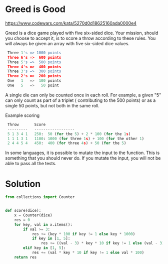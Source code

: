 # Greed is Good

https://www.codewars.com/kata/5270d0d18625160ada0000e4

Greed is a dice game played with five six-sided dice. Your mission, should you choose to accept it, is to score a throw
according to these rules. You will always be given an array with five six-sided dice values.

```python
 Three 1's => 1000 points
 Three 6's =>  600 points
 Three 5's =>  500 points
 Three 4's =>  400 points
 Three 3's =>  300 points
 Three 2's =>  200 points
 One   1   =>  100 points
 One   5   =>   50 point
```

A single die can only be counted once in each roll. For example, a given "5" can only count as part of a triplet (
contributing to the 500 points) or as a single 50 points, but not both in the same roll.

Example scoring

```python
 Throw       Score
 ---------   ------------------
 5 1 3 4 1   250:  50 (for the 5) + 2 * 100 (for the 1s)
 1 1 1 3 1   1100: 1000 (for three 1s) + 100 (for the other 1)
 2 4 4 5 4   450:  400 (for three 4s) + 50 (for the 5)
```

In some languages, it is possible to mutate the input to the function. This is something that you should never do. If
you mutate the input, you will not be able to pass all the tests.

# Solution

```python
from collections import Counter


def score(dice):
    x = Counter(dice)
    res = 0
    for key, val in x.items():
        if val >= 3:
            res += (key * 100 if key != 1 else key * 1000)
            if key in [1, 5]:
                res += ((val - 3) * key * 10 if key != 1 else (val - 3) * 100)
        elif key in [1, 5]:
            res += (val * key * 10 if key != 1 else val * 100)
    return res
```